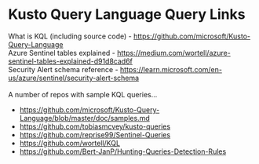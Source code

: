 # Kusto Query Language Query Links

What is KQL (including source code) - https://github.com/microsoft/Kusto-Query-Language <br>
Azure Sentinel tables explained - https://medium.com/wortell/azure-sentinel-tables-explained-d91d8cad6f <br>
Security Alert schema reference - https://learn.microsoft.com/en-us/azure/sentinel/security-alert-schema <br> <br>
A number of repos with sample KQL queries... 
* https://github.com/microsoft/Kusto-Query-Language/blob/master/doc/samples.md <br>
* https://github.com/tobiasmcvey/kusto-queries <br>
* https://github.com/reprise99/Sentinel-Queries <br>
* https://github.com/wortell/KQL <br>
* https://github.com/Bert-JanP/Hunting-Queries-Detection-Rules <br>
